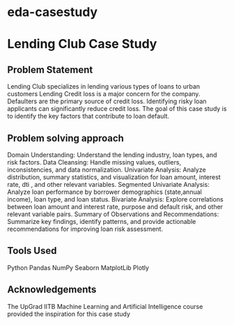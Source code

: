 # eda-casestudy
# Lending Club Case Study
## Problem Statement 
Lending Club specializes in lending various types of loans to urban customers
Lending Credit loss is a major concern for the company.
Defaulters are the primary source of credit loss.
Identifying risky loan applicants can significantly reduce credit loss.
The goal of this case study is to identify the key factors that contribute to loan default.

## Problem solving approach
Domain Understanding: Understand the lending industry, loan types, and risk factors.
Data Cleansing: Handle missing values, outliers, inconsistencies, and data normalization.
Univariate Analysis: Analyze distribution, summary statistics, and visualization for loan amount, interest rate, dti , and other relevant variables.
Segmented Univariate Analysis: Analyze loan performance by borrower demographics (state,annual income), loan type, and loan status.
Bivariate Analysis: Explore correlations between loan amount and interest rate, purpose and default risk, and other relevant variable pairs.
Summary of Observations and Recommendations: Summarize key findings, identify patterns, and provide actionable recommendations for improving loan risk assessment.

## Tools Used
Python
Pandas 
NumPy 
Seaborn
MatplotLib 
Plotly

## Acknowledgements
The UpGrad IITB Machine Learning and Artificial Intelligence course provided the inspiration for this case study



